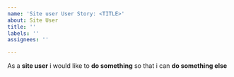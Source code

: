```yaml
---
name: 'Site user User Story: <TITLE>'
about: Site User
title: ''
labels: ''
assignees: ''

---
```


As a **site user** i would like to **do something** so that i can **do something else**
